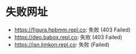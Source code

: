 # 失败网址
- https://figura.hpbmm.repl.co: 失败 (403
Failed)
- https://deo.babox.repl.co: 失败 (403
Failed)
- https://jsn.limkon.repl.co: 失败 (Failed)
